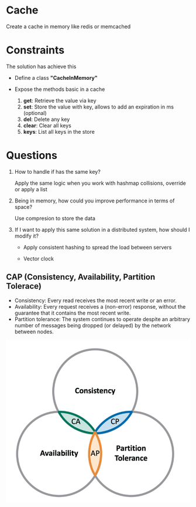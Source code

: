 # Cache

Create a cache in memory like redis or memcached

# Constraints

The solution has achieve this

- Define a class **"CacheInMemory"**

- Expose the methods basic in a cache 
    1. **get**: Retrieve the value via key
    2. **set**: Store the value with key, allows to add an expiration in ms (optional)
    3. **del**: Delete any key
    4. **clear**: Clear all keys
    5. **keys**: List all keys in the store

# Questions

1. How to handle if has the same key?

    Apply the same logic when you work with hashmap collisions, override or apply a list

2. Being in memory, how could you improve performance in terms of space?

    Use compresion to store the data

3. If I want to apply this same solution in a distributed system, how should I modify it?

    - Apply consistent hashing to spread the load between servers

    - Vector clock

## CAP (Consistency, Availability, Partition Tolerace)

- Consistency: Every read receives the most recent write or an error.
- Availability: Every request receives a (non-error) response, without the guarantee that it contains the most recent write.
- Partition tolerance: The system continues to operate despite an arbitrary number of messages being dropped (or delayed) by the network between nodes.

<img style="width: 600px" src="https://github.com/mtorre4580/cache-in-memory/blob/main/cap.png" alt="cap theorem" />
